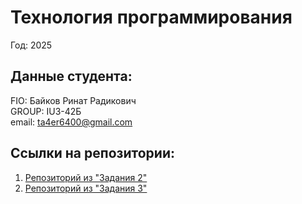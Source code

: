 # Технология программирования  
Год: 2025  

## Данные студента:  
FIO: Байков Ринат Радикович  
GROUP: IU3-42Б  
email: ta4er6400@gmail.com  

## Ссылки на репозитории:  
1. [Репозиторий из "Задания 2"](https://github.com/ronprog/homework1)  
2. [Репозиторий из "Задания 3"](https://github.com/ronprog/homework_task3)
